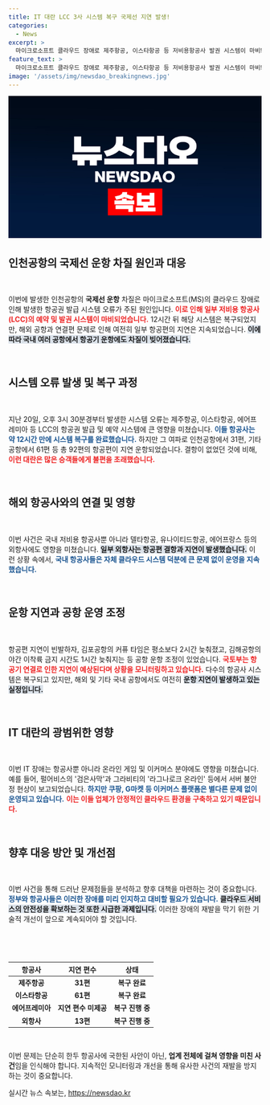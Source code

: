 ```yaml
---
title: IT 대란 LCC 3사 시스템 복구 국제선 지연 발생!
categories:
  - News
excerpt: >
  마이크로소프트 클라우드 장애로 제주항공, 이스타항공 등 저비용항공사 발권 시스템이 마비돼 국내외 항공편이 무더기 지연됐다. 12시간만에 복구됐지만, 여전히 연결편 지연이 이어지고 있다. 이 사태가 항공사와 관련 산업에 미친 여파는? 클릭해 확인하세요!
feature_text: >
  마이크로소프트 클라우드 장애로 제주항공, 이스타항공 등 저비용항공사 발권 시스템이 마비돼 국내외 항공편이 무더기 지연됐다. 12시간만에 복구됐지만, 여전히 연결편 지연이 이어지고 있다. 이 사태가 항공사와 관련 산업에 미친 여파는? 클릭해 확인하세요!
image: '/assets/img/newsdao_breakingnews.jpg'
---
```


<p><img src="/assets/img/newsdao_breakingnews.jpg" alt="flaretime 속보" /></p>

<h2 data-ke-size="size26">인천공항의 국제선 운항 차질 원인과 대응</h2>

<p data-ke-size="size16">&nbsp;</p>

<p>이번에 발생한 인천공항의 <b>국제선 운항</b> 차질은 마이크로소프트(MS)의 클라우드 장애로 인해 발생한 항공권 발급 시스템 오류가 주된 원인입니다. <b><span style="color: #ee2323;">이로 인해 일부 저비용 항공사(LCC)의 예약 및 발권 시스템이 마비되었습니다.</span></b> 12시간 뒤 해당 시스템은 복구되었지만, 해외 공항과 연결편 문제로 인해 여전히 일부 항공편의 지연은 지속되었습니다. <b><span style="background-color: #21538527;">이에 따라 국내 여러 공항에서 항공기 운항에도 차질이 빚어졌습니다.</span></b></p>

<p data-ke-size="size16">&nbsp;</p>

<h2 data-ke-size="size26">시스템 오류 발생 및 복구 과정</h2>

<p data-ke-size="size16">&nbsp;</p>

<p>지난 20일, 오후 3시 30분경부터 발생한 시스템 오류는 제주항공, 이스타항공, 에어프레미아 등 LCC의 항공권 발급 및 예약 시스템에 큰 영향을 미쳤습니다. <b><span style="color: #1a5490;">이들 항공사는 약 12시간 만에 시스템 복구를 완료했습니다.</span></b> 하지만 그 여파로 인천공항에서 31편, 기타 공항에서 61편 등 총 92편의 항공편이 지연 운항되었습니다. 결항이 없었던 것에 비해,  <b><span style="color: #ee2323;">이런 대란은 많은 승객들에게 불편을 초래했습니다.</span></b> </p>

<p data-ke-size="size16">&nbsp;</p>

<h2 data-ke-size="size26">해외 항공사와의 연결 및 영향</h2>

<p data-ke-size="size16">&nbsp;</p>

<p>이번 사건은 국내 저비용 항공사뿐 아니라 델타항공, 유나이티드항공, 에어프랑스 등의 외항사에도 영향을 미쳤습니다. <b><span style="background-color: #21538527;">일부 외항사는 항공편 결항과 지연이 발생했습니다.</span></b> 이런 상황 속에서, <b><span style="color: #1a5490;">국내 항공사들은 자체 클라우드 시스템 덕분에 큰 문제 없이 운영을 지속했습니다.</span></b> </p>

<p data-ke-size="size16">&nbsp;</p>

<h2 data-ke-size="size26">운항 지연과 공항 운영 조정</h2>

<p data-ke-size="size16">&nbsp;</p>

<p>항공편 지연이 빈발하자, 김포공항의 커퓨 타임은 평소보다 2시간 늦춰졌고, 김해공항의 야간 이착륙 금지 시간도 1시간 늦춰지는 등 공항 운항 조정이 있었습니다. <b><span style="color: #ee2323;">국토부는 항공기 연결로 인한 지연이 예상된다며 상황을 모니터링하고 있습니다.</span></b> 다수의 항공사 시스템은 복구되고 있지만, 해외 및 기타 국내 공항에서도 여전히 <b><span style="background-color: #21538527;">운항 지연이 발생하고 있는 실정입니다.</span></b></p>

<p data-ke-size="size16">&nbsp;</p>

<h2 data-ke-size="size26">IT 대란의 광범위한 영향</h2>

<p data-ke-size="size16">&nbsp;</p>

<p>이번 IT 장애는 항공사뿐 아니라 온라인 게임 및 이커머스 분야에도 영향을 미쳤습니다. 예를 들어, 펄어비스의 '검은사막'과 그라비티의 '라그나로크 온라인' 등에서 서버 불안정 현상이 보고되었습니다. <b><span style="color: #1a5490;">하지만 쿠팡, G마켓 등 이커머스 플랫폼은 별다른 문제 없이 운영되고 있습니다.</span></b> <b><span style="color: #ee2323;">이는 이들 업체가 안정적인 클라우드 환경을 구축하고 있기 때문입니다.</span></b></p>

<p data-ke-size="size16">&nbsp;</p>

<h2 data-ke-size="size26">향후 대응 방안 및 개선점</h2>

<p data-ke-size="size16">&nbsp;</p>

<p>이번 사건을 통해 드러난 문제점들을 분석하고 향후 대책을 마련하는 것이 중요합니다. <b><span style="color: #1a5490;">정부와 항공사들은 이러한 장애를 미리 인지하고 대비할 필요가 있습니다.</span></b> <b><span style="background-color: #21538527;">클라우드 서비스의 안전성을 확보하는 것 또한 시급한 과제입니다.</span></b> 이러한 장애의 재발을 막기 위한 기술적 개선이 앞으로 계속되어야 할 것입니다. </p>

<p data-ke-size="size16">&nbsp;</p> 

<p data-ke-size="size16">&nbsp;</p> 

<table style="width: 100%; border-collapse: collapse;">
    <thead>
        <tr>
            <th style="text-align: center;">항공사</th>
            <th style="text-align: center;">지연 편수</th>
            <th style="text-align: center;">상태</th>
        </tr>
    </thead>
    <tbody>
        <tr>
            <td style="text-align: center; height: 17px;"><b>제주항공</b></td>
            <td style="text-align: center; height: 17px;"><b>31편</b></td>
            <td style="text-align: center; height: 17px;"><b>복구 완료</b></td>
        </tr>
        <tr>
            <td style="text-align: center; height: 17px;"><b>이스타항공</b></td>
            <td style="text-align: center; height: 17px;"><b>61편</b></td>
            <td style="text-align: center; height: 17px;"><b>복구 완료</b></td>
        </tr>
        <tr>
            <td style="text-align: center; height: 17px;"><b>에어프레미아</b></td>
            <td style="text-align: center; height: 17px;"><b>지연 편수 미제공</b></td>
            <td style="text-align: center; height: 17px;"><b>복구 진행 중</b></td>
        </tr>
        <tr>
            <td style="text-align: center; height: 17px;"><b>외항사</b></td>
            <td style="text-align: center; height: 17px;"><b>13편</b></td>
            <td style="text-align: center; height: 17px;"><b>복구 진행 중</b></td>
        </tr>
    </tbody>
</table>

<p data-ke-size="size16">&nbsp;</p> 

<p>이번 문제는 단순히 한두 항공사에 국한된 사안이 아닌, <b>업계 전체에 걸쳐 영향을 미친 사건</b>임을 인식해야 합니다. 지속적인 모니터링과 개선을 통해 유사한 사건의 재발을 방지하는 것이 중요합니다. </p>
실시간 뉴스 속보는, <a href="https://newsdao.kr" rel="dofollow">https://newsdao.kr</a>


